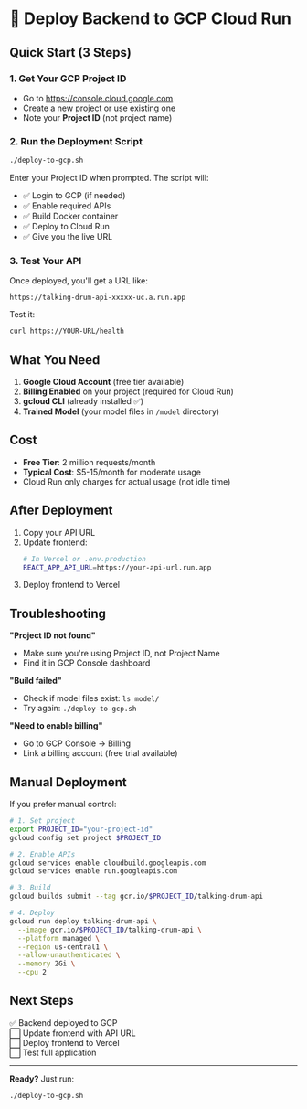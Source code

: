 # 🚀 Deploy Backend to GCP Cloud Run

## Quick Start (3 Steps)

### 1. Get Your GCP Project ID
- Go to https://console.cloud.google.com
- Create a new project or use existing one
- Note your **Project ID** (not project name)

### 2. Run the Deployment Script
```bash
./deploy-to-gcp.sh
```

Enter your Project ID when prompted. The script will:
- ✅ Login to GCP (if needed)
- ✅ Enable required APIs
- ✅ Build Docker container
- ✅ Deploy to Cloud Run
- ✅ Give you the live URL

### 3. Test Your API
Once deployed, you'll get a URL like:
```
https://talking-drum-api-xxxxx-uc.a.run.app
```

Test it:
```bash
curl https://YOUR-URL/health
```

## What You Need

1. **Google Cloud Account** (free tier available)
2. **Billing Enabled** on your project (required for Cloud Run)
3. **gcloud CLI** (already installed ✅)
4. **Trained Model** (your model files in `/model` directory)

## Cost

- **Free Tier**: 2 million requests/month
- **Typical Cost**: $5-15/month for moderate usage
- Cloud Run only charges for actual usage (not idle time)

## After Deployment

1. Copy your API URL
2. Update frontend:
   ```bash
   # In Vercel or .env.production
   REACT_APP_API_URL=https://your-api-url.run.app
   ```
3. Deploy frontend to Vercel

## Troubleshooting

**"Project ID not found"**
- Make sure you're using Project ID, not Project Name
- Find it in GCP Console dashboard

**"Build failed"**
- Check if model files exist: `ls model/`
- Try again: `./deploy-to-gcp.sh`

**"Need to enable billing"**
- Go to GCP Console → Billing
- Link a billing account (free trial available)

## Manual Deployment

If you prefer manual control:

```bash
# 1. Set project
export PROJECT_ID="your-project-id"
gcloud config set project $PROJECT_ID

# 2. Enable APIs
gcloud services enable cloudbuild.googleapis.com
gcloud services enable run.googleapis.com

# 3. Build
gcloud builds submit --tag gcr.io/$PROJECT_ID/talking-drum-api

# 4. Deploy
gcloud run deploy talking-drum-api \
  --image gcr.io/$PROJECT_ID/talking-drum-api \
  --platform managed \
  --region us-central1 \
  --allow-unauthenticated \
  --memory 2Gi \
  --cpu 2
```

## Next Steps

✅ Backend deployed to GCP  
⬜ Update frontend with API URL  
⬜ Deploy frontend to Vercel  
⬜ Test full application  

---

**Ready?** Just run:
```bash
./deploy-to-gcp.sh
```
